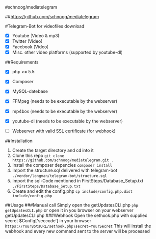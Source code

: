 #schnoog/mediatelegram

##https://github.com/schnoog/mediatelegram

#Telegram-Bot for videofiles download
- [x] Youtube (Video & mp3)
- [x] Twitter (Video)
- [x] Facebook (Video)
- [x] Misc. other video platforms (supported by youtube-dl)

##Requirements
- [x] php >= 5.5
- [x] Composer
- [x] MySQL-datebase
- [x] FFMpeg (needs to be executable by the webserver)
- [x] mp4box (needs to be executable by the webserver)
- [x] youtube-dl (needs to be executable by the webserver)
- [ ] Webserver with valid SSL certificate (for webhook)


##Installation
1.  Create the target directory and cd into it
2.  Clone this repo
`git clone https://github.com/schnoog/mediatelegram.git .`
3.  Install the composer depencies
`composer install`
4.  Import the structure.sql delivered with telegram-bot
`./vendor/longman/telegram-bot/structure.sql`
5.  Import the sql-Code mentioned in FirstSteps/Database_Setup.txt
`./FirstSteps/Database_Setup.txt`
6.  Create and edit the config.php
`cp include/config.php.dist include/config.php`

##Usage
###Manual call
Simply open the getUpdatesCLI.php
`php getUpdatesCLI.php`
or open it in you browser on your webserver
getUpdatesCLI.php
###Webhook
Open the sethook.php with supplied secret $Config['seccode'] in your browser
`https://YourBotsURL/sethook.php?secret=YourSecret`
This will install the webhook and every new command sent to the server will be processed

